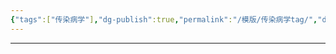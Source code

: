 ```yaml
---
{"tags":["传染病学"],"dg-publish":true,"permalink":"/模版/传染病学tag/","dgPassFrontmatter":true}
---
```


---